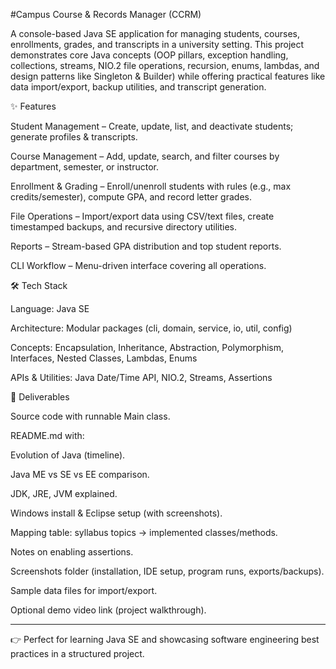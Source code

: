 
#Campus Course & Records Manager (CCRM)

A console-based Java SE application for managing students, courses, enrollments, grades, and transcripts in a university setting.
This project demonstrates core Java concepts (OOP pillars, exception handling, collections, streams, NIO.2 file operations, recursion, enums, lambdas, and design patterns like Singleton & Builder) while offering practical features like data import/export, backup utilities, and transcript generation.

✨ Features

Student Management – Create, update, list, and deactivate students; generate profiles & transcripts.

Course Management – Add, update, search, and filter courses by department, semester, or instructor.

Enrollment & Grading – Enroll/unenroll students with rules (e.g., max credits/semester), compute GPA, and record letter grades.

File Operations – Import/export data using CSV/text files, create timestamped backups, and recursive directory utilities.

Reports – Stream-based GPA distribution and top student reports.

CLI Workflow – Menu-driven interface covering all operations.


🛠 Tech Stack

Language: Java SE

Architecture: Modular packages (cli, domain, service, io, util, config)

Concepts: Encapsulation, Inheritance, Abstraction, Polymorphism, Interfaces, Nested Classes, Lambdas, Enums

APIs & Utilities: Java Date/Time API, NIO.2, Streams, Assertions


📂 Deliverables

Source code with runnable Main class.

README.md with:

Evolution of Java (timeline).

Java ME vs SE vs EE comparison.

JDK, JRE, JVM explained.

Windows install & Eclipse setup (with screenshots).

Mapping table: syllabus topics → implemented classes/methods.

Notes on enabling assertions.


Screenshots folder (installation, IDE setup, program runs, exports/backups).

Sample data files for import/export.

Optional demo video link (project walkthrough).



---

👉 Perfect for learning Java SE and showcasing software engineering best practices in a structured project.

